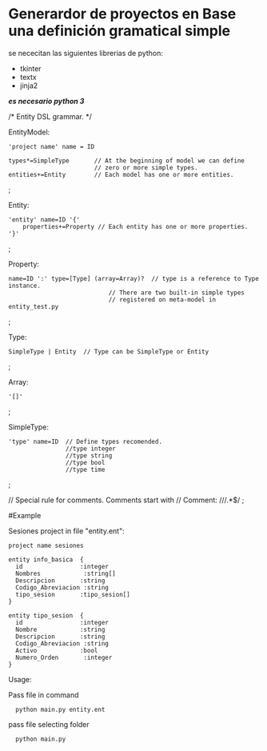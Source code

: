 # Generardor de proyectos en Base una definición gramatical simple

se nececitan las siguientes librerias de python:
- tkinter
- textx
- jinja2

_**es necesario python 3**_

/*
  Entity DSL grammar.
*/

EntityModel:


    'project name' name = ID

    types*=SimpleType       // At the beginning of model we can define
                            // zero or more simple types.
    entities+=Entity        // Each model has one or more entities.
;

Entity:


    'entity' name=ID '{'
        properties+=Property // Each entity has one or more properties.
    '}'
;

Property:


    name=ID ':' type=[Type] (array=Array)?  // type is a reference to Type instance.
                                // There are two built-in simple types
                                // registered on meta-model in entity_test.py
;


Type:


    SimpleType | Entity  // Type can be SimpleType or Entity
;

Array:


    '[]' 
;

SimpleType:


    'type' name=ID  // Define types recomended.
                    //type integer
                    //type string   
                    //type bool
                    //type time
;


// Special rule for comments. Comments start with //
Comment:
    /\/\/.*$/
;


#Example

Sesiones project in file "entity.ent":

    project name sesiones

    entity info_basica  {
      id                :integer
      Nombres            :string[]
      Descripcion       :string
      Codigo_Abreviacion :string
      tipo_sesion       :tipo_sesion[]
    }

    entity tipo_sesion  {
      id                :integer
      Nombre            :string
      Descripcion       :string
      Codigo_Abreviacion :string
      Activo            :bool
      Numero_Orden       :integer
    }
    
    
Usage:

Pass file in command

      python main.py entity.ent

pass file selecting folder

      python main.py


